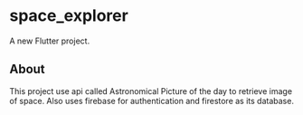 # space_explorer

A new Flutter project.

## About

This project use api called Astronomical Picture of the day to retrieve image of space.
Also uses firebase for authentication and firestore as its database.
